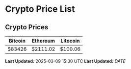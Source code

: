 # Crypto Price List

## Crypto Prices
| Bitcoin | Ethereum | Litecoin |
| ------- | -------- | -------- |
| $83426 | $2111.02 | $100.06 |
**Last Updated:** 2025-03-09 15:30 UTC
**Last Updated:** $DATE$
